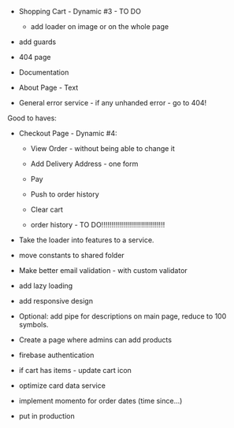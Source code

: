 - Shopping Cart - Dynamic #3 - TO DO
  - add loader on image or on the whole page

- add guards

- 404 page

- Documentation

- About Page - Text

- General error service - if any unhanded error - go to 404!

Good to haves:

- Checkout Page - Dynamic #4:
  - View Order - without being able to change it
  - Add Delivery Address - one form

  - Pay

  - Push to order history
  - Clear cart
  - order history - TO DO!!!!!!!!!!!!!!!!!!!!!!!!!!!!!!!! 

- Take the loader into features to a service.

- move constants to shared folder

- Make better email validation - with custom validator

- add lazy loading

- add responsive design

- Optional: add pipe for descriptions on main page, reduce to 100 symbols.

- Create a page where admins can add products

- firebase authentication

- if cart has items - update cart icon

- optimize card data service

- implement momento for order dates (time since...)

- put in production